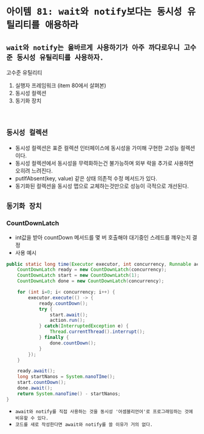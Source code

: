# `아이템 81: wait와 notify보다는 동시성 유틸리티를 애용하라`

## `wait와 notify는 올바르게 사용하기가 아주 까다로우니 고수준 동시성 유틸리티를 사용하자.`

고수준 유틸리티<br>
1. 실행자 프레임워크 (item 80에서 살펴본)
2. 동시성 컬렉션
3. 동기화 장치

<br>

## `동시성 컬렉션`
- 동시성 컬렉션은 표준 컬렉션 인터페이스에 동시성을 가미해 구현한 고성능 컬렉션이다.
- 동시성 컬렉션에서 동시성을 무력화하는건 불가능하며 외부 락을 추가로 사용하면 오히려 느려진다.
- putIfAbsent(key, value) 같은 상태 의존적 수정 메서드가 있다.
- 동기화된 컬렉션을 동시성 맵으로 교체하는것만으로 성능이 극적으로 개선된다.

## `동기화 장치`
### CountDownLatch
- int값을 받아 countDown 메서드를 몇 버 호출해야 대기중인 스레드를 꺠우는지 결정
- 사용 예시
```Java
public static long time(Executor executor, int concurrency, Runnable action) throws InterruptedException {
    CountDownLatch ready = new CountDownLatch(concurrency);
    CountDownLatch start = new CountDownLatch(1);
    CountDownLatch done = new CountDownLatch(concurrency);

    for (int i=0; i< concurrency; i++) {
        executor.execute(() -> {
            ready.countDown();
            try {
                start.await();
                action.run();
            } catch(InterruptedException e) {
                Thread.currentThread().interrupt();
            } finally {
                done.countDown();
            }
        });
    }

    ready.await();
    long startNanos = System.nanoTIme();
    start.countDown();
    done.await();
    return System.nanoTime() - startNanos;
}
```

- `await와 notify를 직접 사용하는 것을 동시성 '어셈블리언어'로 프로그래밍하는 것에 비유할 수 있다.`
- `코드를 새로 작성한다면 await와 notify를 쓸 이유가 거의 없다.`